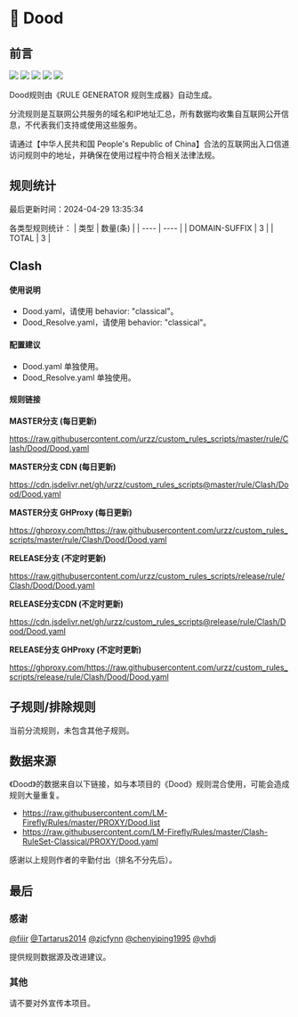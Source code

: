 # 🧸 Dood

## 前言

![](https://shields.io/badge/-移除重复规则-ff69b4) ![](https://shields.io/badge/-DOMAIN与DOMAIN--SUFFIX合并-green) ![](https://shields.io/badge/-DOMAIN--SUFFIX间合并-critical) ![](https://shields.io/badge/-DOMAIN--SUFFIX与DOMAIN--KEYWORD合并-blue) ![](https://shields.io/badge/-IP--CIDR(6)合并-blueviolet) 

Dood规则由《RULE GENERATOR 规则生成器》自动生成。

分流规则是互联网公共服务的域名和IP地址汇总，所有数据均收集自互联网公开信息，不代表我们支持或使用这些服务。

请通过【中华人民共和国 People's Republic of China】合法的互联网出入口信道访问规则中的地址，并确保在使用过程中符合相关法律法规。

## 规则统计

最后更新时间：2024-04-29 13:35:34

各类型规则统计：
| 类型 | 数量(条)  | 
| ---- | ----  |
| DOMAIN-SUFFIX | 3  | 
| TOTAL | 3  | 


## Clash 

#### 使用说明
- Dood.yaml，请使用 behavior: "classical"。
- Dood_Resolve.yaml，请使用 behavior: "classical"。

#### 配置建议
- Dood.yaml 单独使用。
- Dood_Resolve.yaml 单独使用。

#### 规则链接
**MASTER分支 (每日更新)**

https://raw.githubusercontent.com/urzz/custom_rules_scripts/master/rule/Clash/Dood/Dood.yaml

**MASTER分支 CDN (每日更新)**

https://cdn.jsdelivr.net/gh/urzz/custom_rules_scripts@master/rule/Clash/Dood/Dood.yaml

**MASTER分支 GHProxy (每日更新)**

https://ghproxy.com/https://raw.githubusercontent.com/urzz/custom_rules_scripts/master/rule/Clash/Dood/Dood.yaml

**RELEASE分支 (不定时更新)**

https://raw.githubusercontent.com/urzz/custom_rules_scripts/release/rule/Clash/Dood/Dood.yaml

**RELEASE分支CDN (不定时更新)**

https://cdn.jsdelivr.net/gh/urzz/custom_rules_scripts@release/rule/Clash/Dood/Dood.yaml

**RELEASE分支 GHProxy (不定时更新)**

https://ghproxy.com/https://raw.githubusercontent.com/urzz/custom_rules_scripts/release/rule/Clash/Dood/Dood.yaml

## 子规则/排除规则


当前分流规则，未包含其他子规则。

## 数据来源

《Dood》的数据来自以下链接，如与本项目的《Dood》规则混合使用，可能会造成规则大量重复。

- https://raw.githubusercontent.com/LM-Firefly/Rules/master/PROXY/Dood.list
- https://raw.githubusercontent.com/LM-Firefly/Rules/master/Clash-RuleSet-Classical/PROXY/Dood.yaml


感谢以上规则作者的辛勤付出（排名不分先后）。

## 最后

### 感谢

[@fiiir](https://github.com/fiiir) [@Tartarus2014](https://github.com/Tartarus2014) [@zjcfynn](https://github.com/zjcfynn) [@chenyiping1995](https://github.com/chenyiping1995) [@vhdj](https://github.com/vhdj)

提供规则数据源及改进建议。

### 其他

请不要对外宣传本项目。